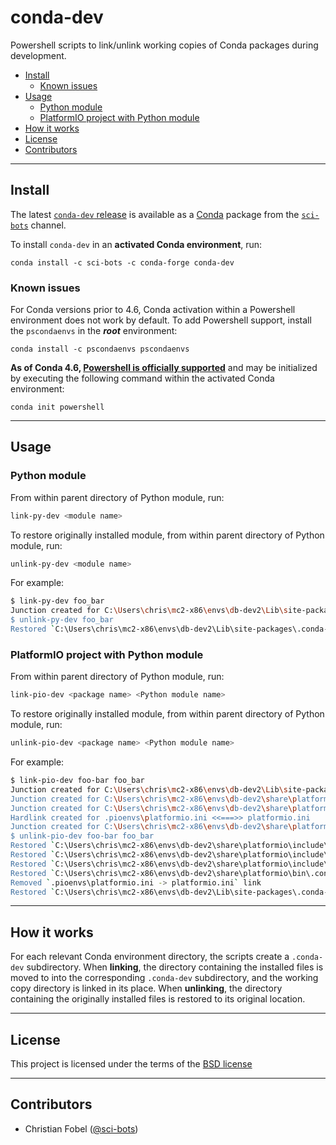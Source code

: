 # conda-dev #

Powershell scripts to link/unlink working copies of Conda packages during development.


<!-- vim-markdown-toc GFM -->

* [Install](#install)
    * [Known issues](#known-issues)
* [Usage](#usage)
    * [Python module](#python-module)
    * [PlatformIO project with Python module](#platformio-project-with-python-module)
* [How it works](#how-it-works)
* [License](#license)
* [Contributors](#contributors)

<!-- vim-markdown-toc -->

-------------------------------------------------------------------------------

Install
-------

The latest [`conda-dev` release][3] is available as a
[Conda][2] package from the [`sci-bots`][4] channel.

To install `conda-dev` in an **activated Conda environment**, run:

    conda install -c sci-bots -c conda-forge conda-dev

### Known issues

For Conda versions prior to 4.6, Conda activation within a Powershell
environment does not work by default.  To add Powershell support, install the
`pscondaenvs` in the **_root_** environment:

    conda install -c pscondaenvs pscondaenvs

**As of Conda 4.6, [Powershell is officially supported][conda-4.6]** and may be
initialized by executing the following command within the activated Conda
environment:

    conda init powershell

[conda-4.6]: https://www.anaconda.com/blog/developer-blog/conda-4-6-release/

-------------------------------------------------------------------------------

Usage
-----

### Python module

From within parent directory of Python module, run:

```sh
link-py-dev <module name>
```
To restore originally installed module, from within parent directory of Python
module, run:

```sh
unlink-py-dev <module name>
```

For example:

```sh
$ link-py-dev foo_bar
Junction created for C:\Users\chris\mc2-x86\envs\db-dev2\Lib\site-packages\foo_bar <<===>> foo_bar
$ unlink-py-dev foo_bar
Restored `C:\Users\chris\mc2-x86\envs\db-dev2\Lib\site-packages\.conda-dev\dropbot` -> `C:\Users\chris\mc2-x86\envs\db-dev2\Lib\site-packages\dropbot`
```

### PlatformIO project with Python module

From within parent directory of Python module, run:

```sh
link-pio-dev <package name> <Python module name>
```
To restore originally installed module, from within parent directory of Python
module, run:

```sh
unlink-pio-dev <package name> <Python module name>
```

For example:

```sh
$ link-pio-dev foo-bar foo_bar
Junction created for C:\Users\chris\mc2-x86\envs\db-dev2\Lib\site-packages\foo <<===>> foo
Junction created for C:\Users\chris\mc2-x86\envs\db-dev2\share\platformio\include\FooBar <<===>> lib\FooBar
Junction created for C:\Users\chris\mc2-x86\envs\db-dev2\share\platformio\include\Wire <<===>> lib\Wire
Hardlink created for .pioenvs\platformio.ini <<===>> platformio.ini
Junction created for C:\Users\chris\mc2-x86\envs\db-dev2\share\platformio\bin\foo <<===>> .pioenvs
$ unlink-pio-dev foo-bar foo_bar
Restored `C:\Users\chris\mc2-x86\envs\db-dev2\share\platformio\include\.conda-dev\FooBar` -> `C:\Users\chris\mc2-x86\envs\db-dev2\share\platformio\include\FooBar`
Restored `C:\Users\chris\mc2-x86\envs\db-dev2\share\platformio\include\.conda-dev\FIFO` -> `C:\Users\chris\mc2-x86\envs\db-dev2\share\platformio\include\FIFO`
Restored `C:\Users\chris\mc2-x86\envs\db-dev2\share\platformio\include\.conda-dev\Wire` -> `C:\Users\chris\mc2-x86\envs\db-dev2\share\platformio\include\Wire`
Restored `C:\Users\chris\mc2-x86\envs\db-dev2\share\platformio\bin\.conda-env\foo-bar` -> `C:\Users\chris\mc2-x86\envs\db-dev2\share\platformio\bin\foo-bar`
Removed `.pioenvs\platformio.ini -> platformio.ini` link
Restored `C:\Users\chris\mc2-x86\envs\db-dev2\Lib\site-packages\.conda-dev\foo_bar` -> `C:\Users\chris\mc2-x86\envs\db-dev2\Lib\site-packages\foo_bar`
```

-------------------------------------------------------------------------------

How it works
------------

For each relevant Conda environment directory, the scripts create a
`.conda-dev` subdirectory.  When **linking**, the directory containing the
installed files is moved to into the corresponding `.conda-dev` subdirectory,
and the working copy directory is linked in its place.  When **unlinking**, the
directory containing the originally installed files is restored to its original
location.

-------------------------------------------------------------------------------

License
-------

This project is licensed under the terms of the [BSD license](/LICENSE.md)

-------------------------------------------------------------------------------

Contributors
------------

 - Christian Fobel ([@sci-bots](https://github.com/sci-bots))


[2]: https://conda.io/
[3]: https://github.com/sci-bots/conda-dev
[4]: https://anaconda.org/sci-bots/conda-dev

```sh
```
